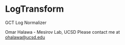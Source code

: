 # LogTransform
GCT Log Normalizer

Omar Halawa - Mesirov Lab, UCSD
Please contact me at ohalawa@ucsd.edu
